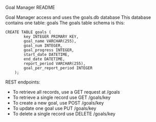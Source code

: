 Goal Manager README

Goal Manager access and uses the goals.db database
This database contains one table: goals
The goals table schema is this:
```
CREATE TABLE goals (
        key INTEGER PRIMARY KEY,
        goal_name VARCHAR(255),
        goal_num INTEGER,
        goal_progress INTEGER,
        start_date DATETIME,
        end_date DATETIME,
        report_period VARCHAR(255),
        goal_per_report_period INTEGER
    );
```
REST endpoints:
* To retrieve all records, use a GET request at /goals
* To retrieve a single record use GET /goals/key
* To create a new goal, use POST /goals/key
* To update one goal use PUT /goals/key
* To delete a single record use DELETE /goals/key

